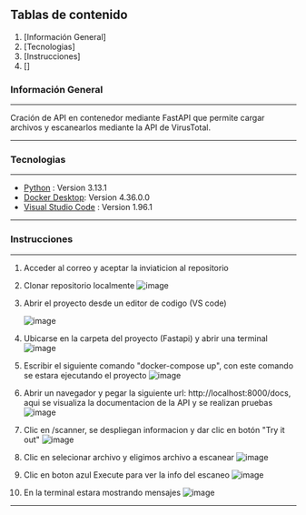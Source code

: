 ## Tablas de contenido

1. [Información General]
2. [Tecnologias]
3. [Instrucciones]
4. []

### Información General
***
Cración de API en contenedor mediante FastAPI que permite cargar archivos y escanearlos mediante la API de VirusTotal.
***

### Tecnologias
***
* [Python](https://www.python.org/downloads/) : Version 3.13.1
* [Docker Desktop](https://www.docker.com/products/docker-desktop/): Version 4.36.0.0
* [Visual Studio Code](https://code.visualstudio.com) : Version 1.96.1
***

### Instrucciones
***
1. Acceder al correo y aceptar la inviaticion al repositorio
2. Clonar repositorio localmente
   ![image](https://github.com/user-attachments/assets/398c8c40-bcd0-4335-a017-d87cba8916e4)

3. Abrir el proyecto desde un editor de codigo (VS code)
   
   ![image](https://github.com/user-attachments/assets/083bc43c-c586-4520-b816-fec54e8028f2)

5. Ubicarse en la carpeta del proyecto (Fastapi) y abrir una terminal
   ![image](https://github.com/user-attachments/assets/766732b5-6c95-4c97-a6a2-a80b178c9c93)

6. Escribir el siguiente comando "docker-compose up", con este comando se estara ejecutando el proyecto
   ![image](https://github.com/user-attachments/assets/c0afc391-70dc-425c-8b47-c054db4c0b8e)

7. Abrir un navegador y pegar la siguiente url:  http://localhost:8000/docs, aqui se visualiza la documentacion de la API y se realizan pruebas
    ![image](https://github.com/user-attachments/assets/ee5236b6-5bee-4946-af93-b0e9ef84784a)

8. Clic en /scanner, se despliegan informacion y dar clic en botón "Try it out"
   ![image](https://github.com/user-attachments/assets/4998e78f-0802-49a3-9254-ffdc479204ed)
9. Clic en selecionar archivo y eligimos archivo a escanear
    ![image](https://github.com/user-attachments/assets/bc57c0ce-f6a6-49ad-82d5-797180dce2e9)
10. Clic en boton azul Execute para ver la info del escaneo
    ![image](https://github.com/user-attachments/assets/48796d8c-f2e8-4d1d-bd58-e1edcaf50094)
11. En la terminal estara mostrando mensajes
    ![image](https://github.com/user-attachments/assets/ccc9da7a-073a-44c1-970b-74a8baf0a298)



***
